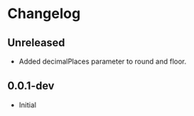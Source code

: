 # Changelog

## Unreleased
- Added decimalPlaces parameter to round and floor.

## 0.0.1-dev
- Initial
